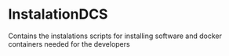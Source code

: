# InstalationDCS
Contains the instalations scripts for installing software and docker containers needed for the developers
